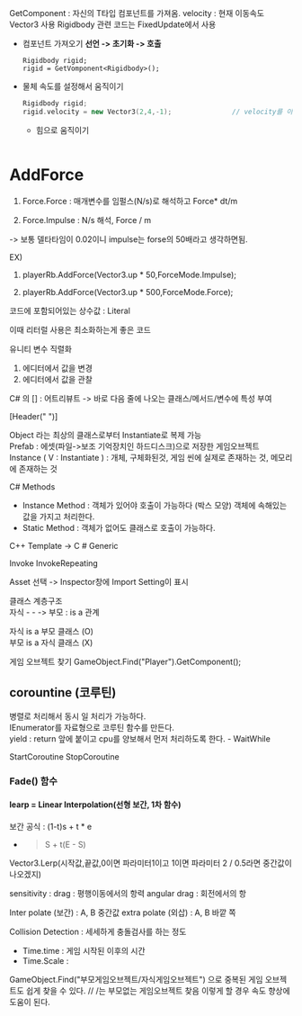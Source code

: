 
GetComponent<T> : 자신의 T타입 컴포넌트를 가져옴.
velocity : 현재 이동속도 Vector3 사용
Rigidbody 관련 코드는 FixedUpdate에서 사용
  
  
* 컴포넌트 가져오기
  **선언 -> 초기화 -> 호출**
  ```
  Rigidbody rigid;
  rigid = GetVomponent<Rigidbody>();
  ```
  
* 물체 속도를 설정해서 움직이기
  ```C++
  Rigidbody rigid;
  rigid.velocity = new Vector3(2,4,-1);               // velocity를 이용한다.
  ```
  
  * 힘으로 움직이기
  ```
  
  ```

  
 # AddForce   
  
1. Force.Force : 매개변수를 임펄스(N/s)로 해석하고 Force* dt/m

2. Force.Impulse : N/s 해석, Force / m 
  
-> 보통 델타타임이 0.02이니 impulse는 forse의 50배라고 생각하면됨.
 
  EX)
  
  1. playerRb.AddForce(Vector3.up * 50,ForceMode.Impulse);
  
  2. playerRb.AddForce(Vector3.up * 500,ForceMode.Force);
  
  코드에 포함되어있는 상수값 : Literal
  
  이때 리터럴 사용은 최소화하는게 좋은 코드
  
  
 유니티 변수 직렬화  
  1. 에디터에서 값을 변경
  2. 에디터에서 값을 관찰
  
  C# 의 [] : 어트리뷰트
  -> 바로 다음 줄에 나오는 클래스/메서드/변수에 특성 부여
  
  [Header(" ")]
  
  Object 라는 최상의 클래스로부터 Instantiate로 복제 가능  
  Prefab : 에셋(파일->보조 기억장치인 하드디스크)으로 저장한 게임오브젝트  
  Instance ( V : Instantiate ) : 개체, 구체화된것, 게임 씬에 실제로 존재하는 것, 메모리에 존재하는 것  

  C# Methods
  - Instance Method : 객체가 있어야 호출이 가능하다 (박스 모양)
  객체에 속해있는 값을 가지고 처리한다.
  - Static Method : 객체가 없어도 클래스로 호출이 가능하다.  
  
  C++ Template -> C # Generic  
  
  Invoke
  InvokeRepeating
  
  Asset 선택 -> Inspector창에 Import Setting이 표시
  
  클래스 계층구조  
  자식 - - -> 부모 : is a 관계
  
  자식 is a 부모 클래스 (O)  
  부모 is a 자식 클래스 (X)  
  
  게임 오브젝트 찾기
  GameObject.Find("Player").GetComponent<PlayerController>();
 
  ## corountine (코루틴)
  병렬로 처리해서 동시 일 처리가 가능하다.  
  IEnumerator를 자료형으로 코루틴 함수를 만든다.   
  yield : return 앞에 붙이고 cpu를 양보해서 먼저 처리하도록 한다.
    - WaitWhile  
  
  StartCoroutine
  StopCoroutine
  
  ### Fade() 함수
  
  #### learp = Linear Interpolation(선형 보간, 1차 함수)  
  보간 공식 : (1-t)s + t * e   
  - > S + t(E - S)
  
  Vector3.Lerp(시작값,끝값,0이면 파라미터1이고 1이면 파라미터 2 / 0.5라면 중간값이 나오겠지)
  
  sensitivity :
  drag :  평행이동에서의 항력
  angular drag : 회전에서의 항

  Inter polate (보간) : A, B 중간값
  extra polate (외삽) : A, B 바깥 쪽 
  
  Collision Detection : 세세하게 충돌검사를 하는 정도  
  
    
  - Time.time : 게임 시작된 이후의 시간  
  - Time.Scale :  

  GameObject.Find("부모게임오브젝트/자식게임오브젝트") 으로 중복된 게임 오브젝트도 쉽게 찾을 수 있다.  // /는 부모없는 게임오브젝트 찾음
  이렇게 할 경우 속도 향상에 도움이 된다.  
  
  
  
